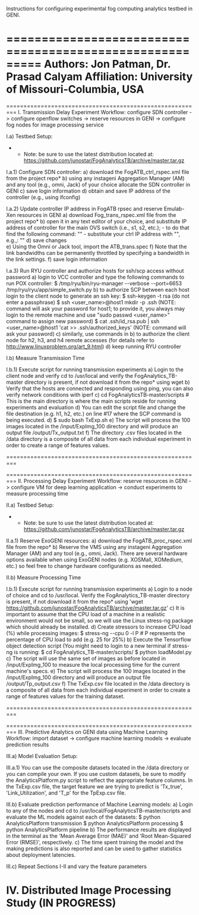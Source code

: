 Instructions for configuring experimental fog computing analytics testbed in GENI.

=========================================================
Authors: Jon Patman, Dr. Prasad Calyam
Affiliation: University of Missouri-Columbia, USA
=========================================================

=========================================================
I. Transmission Delay Experiment
Workflow: configure SDN controller -> configure openflow switches -> reserve resources in GENI -> configure fog nodes for image processing service

I.a) Testbed Setup:

* - Note: be sure to use the latest distribution located at: https://github.com/junostar/FogAnalyticsTB/archive/master.tar.gz

I.a.1) Configure SDN controller:
    a) download the FogATB_ctrl_rspec.xml file from the project repo*
    b) using any instageni Aggregation Manager (AM) and any tool (e.g., omni, Jack) of your choice allocate the SDN controller in GENI
    c) save login information
    d) obtain and save IP address of the controller (e.g., using ifconfig)

I.a.2) Update controller IP address in FogATB rpsec and reserve Emulab-Xen resources in GENI
    a) download Fog_trans_rspec.xml file from the project repo*
    b) open it in any text editor of your choice, and substitute IP address of controller for the main OVS switch (i.e., s1, s2, etc.);
       - to do that find the following command:
         "<execute command="sudo ovs-vsctl set-controller br0 tcp:<ctrl IP addr>:6653" shell="/bin/sh"/>"
       - substitute your ctrl IP address with "<ctrl IP addr>", e.g.,:
         "<execute command="sudo ovs-vsctl set-controller br0 tcp:8.8.8.8:6653" shell="/bin/sh"/>"
    d) save changes    
    e) Using the Omni or Jack tool, import the ATB_trans.spec
    f) Note that the link bandwidths can be permanently throttled by specifying a bandwidth in the link settings.
    f) save login information
    
I.a.3) Run RYU controller and authorize hosts for ssh/scp access without password
    a) login to VCC controller and type the following commands to run POX controller: 
        $ /tmp/ryu/bin/ryu-manager --verbose --port=6653 /tmp/ryu/ryu/app/simple_switch.py
    b) to authorize SCP between each host login to the client node to generate an ssh key:
        $ ssh-keygen -t rsa 
        (do not enter a passphrase)
        $ ssh <user_name>@host1 mkdir -p .ssh
        (NOTE: command will ask your password for host1; to provide it, you always may login to the remote machine and use "sudo passwd <user_name>" command to assign new password)
        $ cat .ssh/id_rsa.pub | ssh <user_name>@host1 'cat >> .ssh/authorized_keys'
        (NOTE: command will ask your password)
    c) similarly, use commands in b) to authorize the client node for h2, h3, and h4 remote accesses 
       (for details refer to http://www.linuxproblem.org/art_9.html)
    d) keep running RYU controller

I.b) Measure Transmission Time
       
I.b.1) Execute script for running transmission experiments
    a) Login to the client node and verify cd to /usr/local and verify the FogAnalytics_TB-master directory is present, if not download it from the repo* using wget
    b) Verify that the hosts are connected and responding using ping, you can also verify network conditions with iperf
    c) cd FogAnalyticsTB-master/scripts # This is the main directory is where the main scripts reside for running experiments and evaluation
    d) You can edit the script file and change the file destination (e.g. h1, h2, etc.) on line #17 where the SCP command is being executed.
    d) $ sudo bash TxExp.sh
    e) The script will process the 100 images located in the /input/ExpImg_100 directory and will produce an output file /output/Tx_output.txt 
    f) The directory .csv files located in the /data directory is a composite of all data from each individual experiment in order to create a range of features values. 

=========================================================

=========================================================
II. Processing Delay Experiment
Workflow: reserve resources in GENI -> configure VM for deep learning application -> conduct experiments to measure processing time

II.a) Testbed Setup:

* - Note: be sure to use the latest distribution located at: https://github.com/junostar/FogAnalyticsTB/archive/master.tar.gz

II.a.1) Reserve ExoGENI resources:
    a) download the FogATB_proc_rspec.xml file from the repo*
    b) Reserve the VMS using any instageni Aggregation Manager (AM) and any tool (e.g., omni, Jack). There are several hardware options available when using ExoGENI nodes (e.g. XOSMall, XOMedium, etc.) so feel free to change hardware configurations as needed.

II.b) Measure Processing Time

I.b.1) Execute script for running transmission experiments
    a) Login to a node of choice and cd to /usr/local. Verify the FogAnalytics_TB-master directory is present, if not download it from the repo* using 'wget https://github.com/junostar/FogAnalyticsTB/archive/master.tar.gz'
    c) It is important to assume that the CPU load of a machine in a realistic environment would not be small, so we will use the Linux stress-ng package which should already be installed.
    d) Create stressors to increase CPU load (%) while processing images:
        $ stress-ng --cpu 0 -l P   # P represents the percentage of CPU load to add (e.g. 25 for 25%)
    b) Execute the Tensorflow object detection script (You might need to login to a new terminal if stress-ng is running:
        $ cd FogAnalytics_TB-master/scripts/
        $ python loadModel.py
    c) The script will use the same set of images as before located in /input/ExpImg_100 to measure the local processing time for the current machine's specs.
    e) The script will process the 100 images located in the /input/ExpImg_100 directory and will produce an output file /output/Tp_output.csv 
    f) The TxExp.csv file located in the /data directory is a composite of all data from each individual experiment in order to create a range of features values for the training dataset. 


=========================================================

=========================================================
III. Predictive Analytics on GENI data using Machine Learning
Workflow: import dataset -> configure machine learning models -> evaluate prediction results 
       
III.a) Model Evaluation Setup:

III.a.1) You can use the composite datasets located in the /data directory or you can compile your own. If you use custom datasets, be sure to modify the AnalyticsPlatform.py script to reflect the appropriate feature columns. In the TxExp.csv file, the target feature we are trying to predict is 'Tx_true', 'Link_Utilization', and 'T_p' for the TpExp.csv file. 

III.b) Evaluate prediction performance of Machine Learning models:
    a) Login to any of the nodes and cd to /usr/local/FogAnalyticsTB-master/scripts and evaluate the ML models against each of the datasets:
        $ python AnalyticsPlatform transmission
        $ python AnalyticsPlatform processing
        $ python AnalyticsPlatform pipeline
    b) The performance results are displayed in the terminal as the 'Mean Average Error (MAE)' and 'Root Mean-Squared Error (RMSE)', respectively.
    c) The time spent training the model and the making predictions is also reported and can be used to gather statistics about deployment latencies. 

III.c) Repeat Sections I-II and vary the feature parameters


IV. Distributed Image Processing Study (IN PROGRESS)
=========================================================